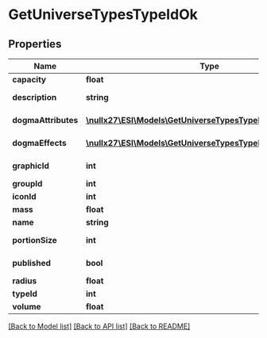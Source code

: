 # GetUniverseTypesTypeIdOk

## Properties
Name | Type | Description | Notes
------------ | ------------- | ------------- | -------------
**capacity** | **float** | capacity number | [optional] 
**description** | **string** | description string | 
**dogmaAttributes** | [**\nullx27\ESI\Models\GetUniverseTypesTypeIdDogmaAttribute[]**](GetUniverseTypesTypeIdDogmaAttribute.md) | dogma_attributes array | [optional] 
**dogmaEffects** | [**\nullx27\ESI\Models\GetUniverseTypesTypeIdDogmaEffect[]**](GetUniverseTypesTypeIdDogmaEffect.md) | dogma_effects array | [optional] 
**graphicId** | **int** | graphic_id integer | [optional] 
**groupId** | **int** | group_id integer | 
**iconId** | **int** | icon_id integer | [optional] 
**mass** | **float** | mass number | [optional] 
**name** | **string** | name string | 
**portionSize** | **int** | portion_size integer | [optional] 
**published** | **bool** | published boolean | 
**radius** | **float** | radius number | [optional] 
**typeId** | **int** | type_id integer | 
**volume** | **float** | volume number | [optional] 

[[Back to Model list]](../README.md#documentation-for-models) [[Back to API list]](../README.md#documentation-for-api-endpoints) [[Back to README]](../README.md)


